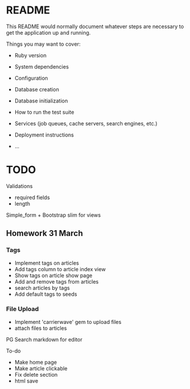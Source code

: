 # README

This README would normally document whatever steps are necessary to get the
application up and running.

Things you may want to cover:

* Ruby version

* System dependencies

* Configuration

* Database creation

* Database initialization

* How to run the test suite

* Services (job queues, cache servers, search engines, etc.)

* Deployment instructions

* ...


# TODO

Validations
- required fields
- length

Simple_form + Bootstrap
slim for views

## Homework 31 March

### Tags
- Implement tags on articles
- Add tags column to article index view
- Show tags on article show page
- Add and remove tags from articles
- search articles by tags
- Add default tags to seeds

### File Upload
- Implement 'carrierwave' gem to upload files
- attach files to articles

PG Search
markdown for editor

To-do

- Make home page
- Make article clickable  
- Fix delete section 
- html save

